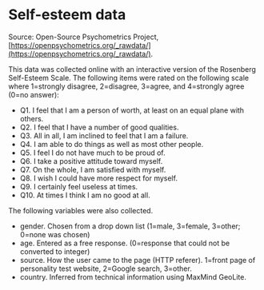 # Self-esteem data

Source: Open-Source Psychometrics Project, [https://openpsychometrics.org/_rawdata/](https://openpsychometrics.org/_rawdata/).


This data was collected online with an interactive version of the Rosenberg Self-Esteem Scale. The following items were rated on the following scale where 1=strongly disagree, 2=disagree, 3=agree, and 4=strongly agree (0=no answer):

+ Q1. I feel that I am a person of worth, at least on an equal plane with others.	
+ Q2. I feel that I have a number of good qualities.	
+ Q3. All in all, I am inclined to feel that I am a failure.	
+ Q4. I am able to do things as well as most other people.	
+ Q5. I feel I do not have much to be proud of.	
+ Q6. I take a positive attitude toward myself.	
+ Q7. On the whole, I am satisfied with myself.	
+ Q8. I wish I could have more respect for myself.	
+ Q9. I certainly feel useless at times.	
+ Q10. At times I think I am no good at all.

The following variables were also collected.

+ gender. Chosen from a drop down list (1=male, 3=female, 3=other; 0=none was chosen)
+ age. Entered as a free response. (0=response that could not be converted to integer)
+ source. How the user came to the page (HTTP referer). 1=front page of personality test website, 2=Google search, 3=other.
+ country. Inferred from technical information using MaxMind GeoLite.